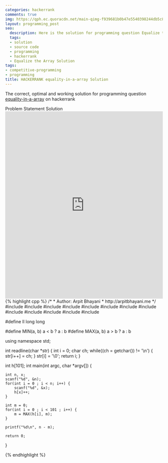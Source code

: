 ```yaml
---
categories: hackerrank
comments: true
img: https://qph.ec.quoracdn.net/main-qimg-f939681b0b47e5540398244db5c8966f?convert_to_webp=true
layout: programming_post
seo:
  description: Here is the solution for programming question Equalize the Array on hackerrank
  tags:
  - solution
  - source code
  - programming
  - hackerrank
  - Equalize the Array Solution
tags:
- competitive-programming
- programming
title: HACKERRANK equality-in-a-array Solution
---
```

The correct, optimal and working solution for programming question [equality-in-a-array](https://www.hackerrank.com/challenges/equality-in-a-array) on hackerrank

<div class="ui secondary pointing large menu">
  <a class="grey item" data-tab="problem-statement">
    Problem Statement
  </a>
  <a class="active item grey" data-tab="solution">
    Solution
  </a>
</div>
<div class="ui bottom attached tab" data-tab="problem-statement">
    <iframe src="https://www.hackerrank.com/challenges/equality-in-a-array" width="100%" height="600px" style="overflow: scroll; border: none;"></iframe>
</div>
<div class="ui bottom attached active tab" data-tab="solution">
{% highlight cpp %}
/*
 *  Author: Arpit Bhayani
 *  http://arpitbhayani.me
 */
#include <cmath>
#include <cstdio>
#include <cstdlib>
#include <climits>
#include <deque>
#include <iostream>
#include <list>
#include <limits>
#include <map>
#include <queue>
#include <set>
#include <stack>
#include <vector>

#define ll long long

#define MIN(a, b) a < b ? a : b
#define MAX(a, b) a > b ? a : b

using namespace std;

int readline(char *str) {
    int i = 0;
    char ch;
    while((ch = getchar()) != '\n') {
        str[i++] = ch;
    }
    str[i] = '\0';
    return i;
}

int h[101];
int main(int argc, char *argv[]) {

    int n, x;
    scanf("%d", &n);
    for(int i = 0 ; i < n; i++) {
        scanf("%d", &x);
        h[x]++;
    }

    int m = 0;
    for(int i = 0 ; i < 101 ; i++) {
        m = MAX(h[i], m);
    }

    printf("%d\n", n - m);

    return 0;
}

{% endhighlight %}
</div>
